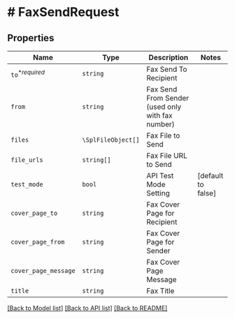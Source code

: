 # # FaxSendRequest



## Properties

Name | Type | Description | Notes
------------ | ------------- | ------------- | -------------
| `to`<sup>*_required_</sup> | ```string``` |  Fax Send To Recipient  |  |
| `from` | ```string``` |  Fax Send From Sender (used only with fax number)  |  |
| `files` | ```\SplFileObject[]``` |  Fax File to Send  |  |
| `file_urls` | ```string[]``` |  Fax File URL to Send  |  |
| `test_mode` | ```bool``` |  API Test Mode Setting  |  [default to false] |
| `cover_page_to` | ```string``` |  Fax Cover Page for Recipient  |  |
| `cover_page_from` | ```string``` |  Fax Cover Page for Sender  |  |
| `cover_page_message` | ```string``` |  Fax Cover Page Message  |  |
| `title` | ```string``` |  Fax Title  |  |

[[Back to Model list]](../../README.md#models) [[Back to API list]](../../README.md#endpoints) [[Back to README]](../../README.md)

